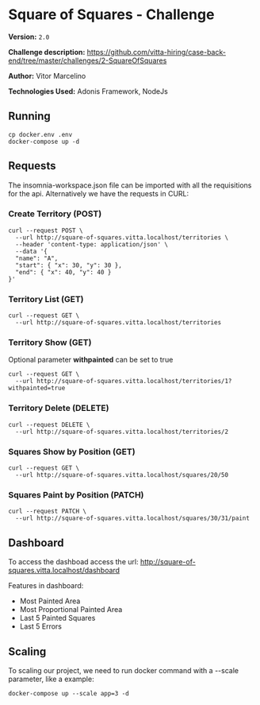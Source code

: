 # Square of Squares - Challenge
**Version:** `2.0`

**Challenge description:** https://github.com/vitta-hiring/case-back-end/tree/master/challenges/2-SquareOfSquares

**Author:** Vitor Marcelino

**Technologies Used:** Adonis Framework, NodeJs

## Running
```
cp docker.env .env
docker-compose up -d
```

## Requests
The insomnia-workspace.json file can be imported with all the requisitions for the api. Alternatively we have the requests in CURL:

### Create Territory (POST)
```
curl --request POST \
  --url http://square-of-squares.vitta.localhost/territories \
  --header 'content-type: application/json' \
  --data '{
  "name": "A",
  "start": { "x": 30, "y": 30 },
  "end": { "x": 40, "y": 40 }
}'
```

### Territory List (GET)
```
curl --request GET \
  --url http://square-of-squares.vitta.localhost/territories
```

### Territory Show (GET)
Optional parameter **withpainted** can be set to true
```
curl --request GET \
  --url http://square-of-squares.vitta.localhost/territories/1?withpainted=true
```

### Territory Delete (DELETE)
```
curl --request DELETE \
  --url http://square-of-squares.vitta.localhost/territories/2
```

### Squares Show by Position (GET)
```
curl --request GET \
  --url http://square-of-squares.vitta.localhost/squares/20/50
```

### Squares Paint by Position (PATCH)
```
curl --request PATCH \
  --url http://square-of-squares.vitta.localhost/squares/30/31/paint
```

## Dashboard
To access the dashboad access the url: http://square-of-squares.vitta.localhost/dashboard

Features in dashboard:

- Most Painted Area
- Most Proportional Painted Area
- Last 5 Painted Squares
- Last 5 Errors

## Scaling 
To scaling our project, we need to run docker command with a --scale parameter, like a example:
```
docker-compose up --scale app=3 -d
```